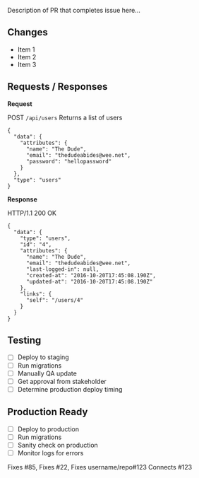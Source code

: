 Description of PR that completes issue here...

## Changes

- Item 1
- Item 2
- Item 3

## Requests / Responses

**Request**

POST `/api/users` Returns a list of users

```
{
  "data": {
    "attributes": {
      "name": "The Dude",
      "email": "thedudeabides@wee.net",
      "password": "hellopassword"
    }
  },
  "type": "users"
}
```

**Response**

HTTP/1.1 200 OK

```
{
  "data": {
    "type": "users",
    "id": "4",
    "attributes": {
      "name": "The Dude",
      "email": "thedudeabides@wee.net",
      "last-logged-in": null,
      "created-at": "2016-10-20T17:45:08.190Z",
      "updated-at": "2016-10-20T17:45:08.190Z"
    },
    "links": {
      "self": "/users/4"
    }
  }
}
```

## Testing

- [ ] Deploy to staging
- [ ] Run migrations
- [ ] Manually QA update
- [ ] Get approval from stakeholder
- [ ] Determine production deploy timing

## Production Ready

- [ ] Deploy to production
- [ ] Run migrations
- [ ] Sanity check on production
- [ ] Monitor logs for errors

Fixes #85, Fixes #22, Fixes username/repo#123
Connects #123
